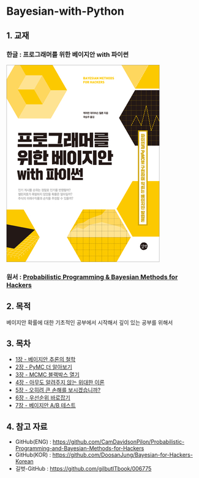 # Bayesian-with-Python
## 1. 교재 

### 한글 : 프로그래머를 위한 베이지안 with 파이썬

![](./cover.jpg)



### 원서 : [Probabilistic Programming & Bayesian Methods for Hackers](https://www.amazon.com/Bayesian-Methods-Hackers-Probabilistic-Addison-Wesley/dp/0133902838)



## 2. 목적

베이지안 확률에 대한 기초적인 공부에서 시작해서 깊이 있는 공부를 위해서



## 3. 목차 

- [1장 - 베이지안 추론의 철학](https://github.com/ExcelsiorCJH/Bayesian-with-Python/blob/master/Chap01-Introduction/Chap01-Introduction.ipynb)
- [2장 - PyMC 더 알아보기](https://github.com/ExcelsiorCJH/Bayesian-with-Python/blob/master/Chap02-MorePyMC/Chap02-MorePyMC.ipynb)
- [3장 - MCMC 블랙박스 열기](https://github.com/ExcelsiorCJH/Bayesian-with-Python/blob/master/Chap03-MCMC/Chap03-Intro_MCMC.ipynb)
- [4장 - 아무도 알려주지 않는 위대한 이론](https://github.com/ExcelsiorCJH/Bayesian-with-Python/blob/master/Chap04-TheGreatestTheoremNeverTold/Chap04-TheGreatestTheoremNeverTold.ipynb)
- [5장 - 오히려 큰 손해를 보시겠습니까?](https://github.com/ExcelsiorCJH/Bayesian-with-Python/blob/master/Chap05-LossFunctions/Chap05-LossFunctions.ipynb)
- [6장 - 우선순위 바로잡기](https://github.com/ExcelsiorCJH/Bayesian-with-Python/blob/master/Chap06-Priorities/Chap06-Priors.ipynb)
- [7장 - 베이지안 A/B 테스트](https://github.com/ExcelsiorCJH/Bayesian-with-Python/blob/master/Chap07-Bayesian_AB_Test/Chap07-Bayesian_AB_Test.ipynb)




## 4. 참고 자료

- GitHub(ENG) : https://github.com/CamDavidsonPilon/Probabilistic-Programming-and-Bayesian-Methods-for-Hackers
- GitHub(KOR) : https://github.com/DoosanJung/Bayesian-for-Hackers-Korean
- 길벗-GitHub : https://github.com/gilbutITbook/006775

